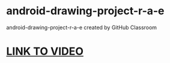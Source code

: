 # android-drawing-project-r-a-e
android-drawing-project-r-a-e created by GitHub Classroom

# [LINK TO VIDEO](https://youtu.be/ZqgEfy0d2PY)
